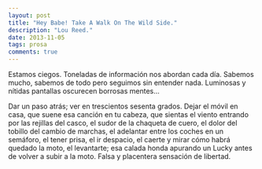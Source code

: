 ```yaml
---
layout: post
title: "Hey Babe! Take A Walk On The Wild Side."
description: "Lou Reed."
date: 2013-11-05
tags: prosa
comments: true
---
```


Estamos ciegos. Toneladas de información nos abordan cada día. Sabemos mucho, sabemos de todo pero seguimos sin entender nada.
Luminosas y nítidas pantallas oscurecen borrosas mentes...

Dar un paso atrás; ver en trescientos sesenta grados. Dejar el móvil en casa,
que suene esa canción en tu cabeza, que sientas el viento entrando por las
rejillas del casco, el sudor de la chaqueta de cuero, el dolor del tobillo del
cambio de marchas, el adelantar entre los coches en un semáforo, el tener
prisa, el ir despacio, el caerte y mirar cómo habrá quedado la moto, el
levantarte; esa calada honda apurando un Lucky antes de volver a subir a la
moto. Falsa y placentera sensación de libertad.
